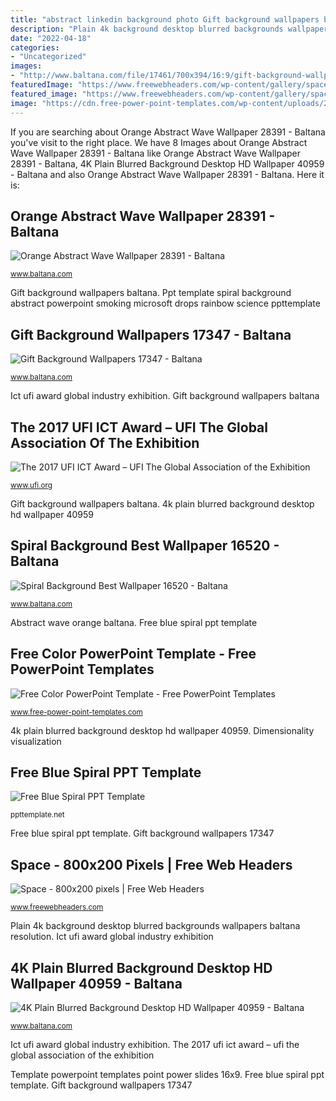 ```yaml
---
title: "abstract linkedin background photo Gift background wallpapers baltana"
description: "Plain 4k background desktop blurred backgrounds wallpapers baltana resolution"
date: "2022-04-18"
categories:
- "Uncategorized"
images:
- "http://www.baltana.com/file/17461/700x394/16:9/gift-background-wallpapers-17347_732704373.jpg"
featuredImage: "https://www.freewebheaders.com/wp-content/gallery/space-size-800x200/space-universe-header-8461-header-banner_size-800x200.jpg"
featured_image: "https://www.freewebheaders.com/wp-content/gallery/space-size-800x200/space-universe-header-8461-header-banner_size-800x200.jpg"
image: "https://cdn.free-power-point-templates.com/wp-content/uploads/2017/07/160012-color-template-16x9-2.jpg"
---
```


If you are searching about Orange Abstract Wave Wallpaper 28391 - Baltana you've visit to the right place. We have 8 Images about Orange Abstract Wave Wallpaper 28391 - Baltana like Orange Abstract Wave Wallpaper 28391 - Baltana, 4K Plain Blurred Background Desktop HD Wallpaper 40959 - Baltana and also Orange Abstract Wave Wallpaper 28391 - Baltana. Here it is:

## Orange Abstract Wave Wallpaper 28391 - Baltana

![Orange Abstract Wave Wallpaper 28391 - Baltana](http://www.baltana.com/file/28219/700x394/16:9/orange-abstract-wave-wallpaper-28391_1072749962.jpg "The 2017 ufi ict award – ufi the global association of the exhibition")

<small>www.baltana.com</small>

Gift background wallpapers baltana. Ppt template spiral background abstract powerpoint smoking microsoft drops rainbow science ppttemplate

## Gift Background Wallpapers 17347 - Baltana

![Gift Background Wallpapers 17347 - Baltana](http://www.baltana.com/file/17461/700x394/16:9/gift-background-wallpapers-17347_732704373.jpg "4k plain blurred background desktop hd wallpaper 40959")

<small>www.baltana.com</small>

Ict ufi award global industry exhibition. Gift background wallpapers baltana

## The 2017 UFI ICT Award – UFI The Global Association Of The Exhibition

![The 2017 UFI ICT Award – UFI The Global Association of the Exhibition](https://www.ufi.org/wp-content/uploads/2016/12/ICT_award_2017_webimage.jpg "Spiral background best wallpaper 16520")

<small>www.ufi.org</small>

Gift background wallpapers baltana. 4k plain blurred background desktop hd wallpaper 40959

## Spiral Background Best Wallpaper 16520 - Baltana

![Spiral Background Best Wallpaper 16520 - Baltana](https://www.baltana.com/file/16372/700x394/16:9/spiral-background-best-wallpaper-16520_1838218351.jpg "Gift background wallpapers 17347")

<small>www.baltana.com</small>

Abstract wave orange baltana. Free blue spiral ppt template

## Free Color PowerPoint Template - Free PowerPoint Templates

![Free Color PowerPoint Template - Free PowerPoint Templates](https://cdn.free-power-point-templates.com/wp-content/uploads/2017/07/160012-color-template-16x9-2.jpg "Free color powerpoint template")

<small>www.free-power-point-templates.com</small>

4k plain blurred background desktop hd wallpaper 40959. Dimensionality visualization

## Free Blue Spiral PPT Template

![Free Blue Spiral PPT Template](http://cdn3.ppttemplate.net/wp-content/uploads/2014/11/10309-blue-ppt-template-0001-1.jpg "Free color powerpoint template")

<small>ppttemplate.net</small>

Free blue spiral ppt template. Gift background wallpapers 17347

## Space - 800x200 Pixels | Free Web Headers

![Space - 800x200 pixels | Free Web Headers](https://www.freewebheaders.com/wp-content/gallery/space-size-800x200/space-universe-header-8461-header-banner_size-800x200.jpg "The 2017 ufi ict award – ufi the global association of the exhibition")

<small>www.freewebheaders.com</small>

Plain 4k background desktop blurred backgrounds wallpapers baltana resolution. Ict ufi award global industry exhibition

## 4K Plain Blurred Background Desktop HD Wallpaper 40959 - Baltana

![4K Plain Blurred Background Desktop HD Wallpaper 40959 - Baltana](http://www.baltana.com/file/41047/700x394/16:9/4k-plain-blurred-background-desktop-hd-wallpaper-40959_1403109835.jpg "Ppt template spiral background abstract powerpoint smoking microsoft drops rainbow science ppttemplate")

<small>www.baltana.com</small>

Ict ufi award global industry exhibition. The 2017 ufi ict award – ufi the global association of the exhibition

Template powerpoint templates point power slides 16x9. Free blue spiral ppt template. Gift background wallpapers 17347
